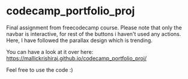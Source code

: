 # codecamp_portfolio_proj
Final assignment from freecodecamp course. Please note that only the navbar is interactive, for rest of the buttons i haven't used any actions.
Here, I have followed the parallax design which is trending.


You can have a look at it over here: https://mallickrishiraj.github.io/codecamp_portfolio_proj/


Feel free to use the code :)
